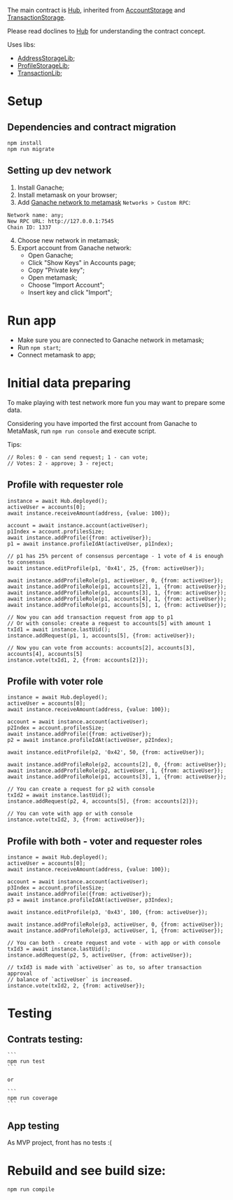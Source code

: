 The main contract is [Hub](./contracts/Hub.sol), inherited from
[AccountStorage](./contracts/AccountStorage.sol) and
[TransactionStorage](./contracts/AccountStorage.sol).

Please read doclines to [Hub](./contracts/Hub.sol) for understanding the
contract concept.

Uses libs:
- [AddressStorageLib](./contracts/AddressStorageLib.sol);
- [ProfileStorageLib](./contracts/ProfileStorageLib.sol);
- [TransactionLib](./contracts/TransactionLib.sol);

# Setup

## Dependencies and contract migration
```
npm install
npm run migrate
```

## Setting up dev network

1. Install Ganache;
2. Install metamask on your browser;
3. Add [Ganache network to metamask](https://www.trufflesuite.com/docs/truffle/getting-started/truffle-with-metamask) `Networks > Custom RPC`:
```
Network name: any;
New RPC URL: http://127.0.0.1:7545
Chain ID: 1337
```
4. Choose new network in metamask;
5. Export account from Ganache network:
    - Open Ganache;
    - Click "Show Keys" in Accounts page;
    - Copy "Private key";
    - Open metamask;
    - Choose "Import Account";
    - Insert key and click "Import";

# Run app
- Make sure you are connected to Ganache network in metamask;
- Run `npm start`;
- Connect metamask to app;

# Initial data preparing
To make playing with test network more fun you may want to prepare some data.

Considering you have imported the first account from Ganache to MetaMask, run
`npm run console` and execute script.

Tips:
```
// Roles: 0 - can send request; 1 - can vote;
// Votes: 2 - approve; 3 - reject;
```

## Profile with requester role
```
instance = await Hub.deployed();
activeUser = accounts[0];
await instance.receiveAmount(address, {value: 100});

account = await instance.account(activeUser);
p1Index = account.profilesSize;
await instance.addProfile({from: activeUser});
p1 = await instance.profileIdAt(activeUser, p1Index);

// p1 has 25% percent of consensus percentage - 1 vote of 4 is enough to consensus
await instance.editProfile(p1, '0x41', 25, {from: activeUser});

await instance.addProfileRole(p1, activeUser, 0, {from: activeUser});
await instance.addProfileRole(p1, accounts[2], 1, {from: activeUser});
await instance.addProfileRole(p1, accounts[3], 1, {from: activeUser});
await instance.addProfileRole(p1, accounts[4], 1, {from: activeUser});
await instance.addProfileRole(p1, accounts[5], 1, {from: activeUser});

// Now you can add transaction request from app to p1
// Or with console: create a request to accounts[5] with amount 1
txId1 = await instance.lastUid();
instance.addRequest(p1, 1, accounts[5], {from: activeUser});

// Now you can vote from accounts: accounts[2], accounts[3], accounts[4], accounts[5]
instance.vote(txId1, 2, {from: accounts[2]});
```

## Profile with voter role
```
instance = await Hub.deployed();
activeUser = accounts[0];
await instance.receiveAmount(address, {value: 100});

account = await instance.account(activeUser);
p2Index = account.profilesSize;
await instance.addProfile({from: activeUser});
p2 = await instance.profileIdAt(activeUser, p2Index);

await instance.editProfile(p2, '0x42', 50, {from: activeUser});

await instance.addProfileRole(p2, accounts[2], 0, {from: activeUser});
await instance.addProfileRole(p2, activeUser, 1, {from: activeUser});
await instance.addProfileRole(p1, accounts[3], 1, {from: activeUser});

// You can create a request for p2 with console
txId2 = await instance.lastUid();
instance.addRequest(p2, 4, accounts[5], {from: accounts[2]});

// You can vote with app or with console
instance.vote(txId2, 3, {from: activeUser});
```

## Profile with both - voter and requester roles
```
instance = await Hub.deployed();
activeUser = accounts[0];
await instance.receiveAmount(address, {value: 100});

account = await instance.account(activeUser);
p3Index = account.profilesSize;
await instance.addProfile({from: activeUser});
p3 = await instance.profileIdAt(activeUser, p3Index);

await instance.editProfile(p3, '0x43', 100, {from: activeUser});

await instance.addProfileRole(p3, activeUser, 0, {from: activeUser});
await instance.addProfileRole(p3, activeUser, 1, {from: activeUser});

// You can both - create request and vote - with app or with console
txId3 = await instance.lastUid();
instance.addRequest(p2, 5, activeUser, {from: activeUser});

// txId3 is made with `activeUser` as to, so after transaction approval
// balance of `activeUser` is increased.
instance.vote(txId2, 2, {from: activeUser});
```

# Testing

## Contrats testing:
    ```
    npm run test
    ```

    or

    ```
    npm run coverage
    ```
## App testing

As MVP project, front has no tests :(

# Rebuild and see build size:
```
npm run compile
```

